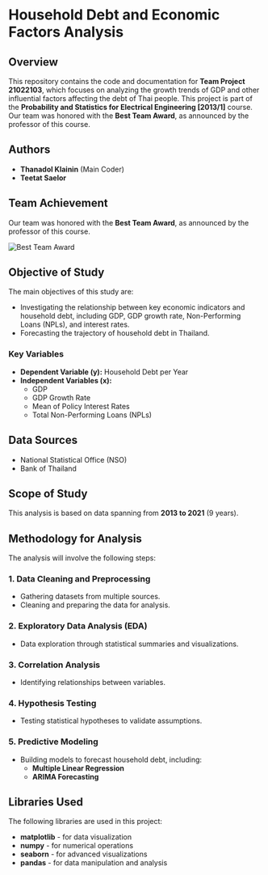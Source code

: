 # Household Debt and Economic Factors Analysis

## Overview
This repository contains the code and documentation for **Team Project 21022103**, which focuses on analyzing the growth trends of GDP and other influential factors affecting the debt of Thai people. This project is part of the **Probability and Statistics for Electrical Engineering [2013/1]** course. Our team was honored with the **Best Team Award**, as announced by the professor of this course.

## Authors
- **Thanadol Klainin** (Main Coder)
- **Teetat Saelor**

## Team Achievement
Our team was honored with the **Best Team Award**, as announced by the professor of this course.

![Best Team Award](https://github.com/user-attachments/assets/582c808e-8298-4025-9ff2-04fae5e0d038)

## Objective of Study
The main objectives of this study are:
- Investigating the relationship between key economic indicators and household debt, including GDP, GDP growth rate, Non-Performing Loans (NPLs), and interest rates.
- Forecasting the trajectory of household debt in Thailand.

### Key Variables
- **Dependent Variable (y):** Household Debt per Year
- **Independent Variables (x):**
  - GDP
  - GDP Growth Rate
  - Mean of Policy Interest Rates
  - Total Non-Performing Loans (NPLs)

## Data Sources
- National Statistical Office (NSO)
- Bank of Thailand

## Scope of Study
This analysis is based on data spanning from **2013 to 2021** (9 years).

## Methodology for Analysis
The analysis will involve the following steps:

### 1. Data Cleaning and Preprocessing
- Gathering datasets from multiple sources.
- Cleaning and preparing the data for analysis.

### 2. Exploratory Data Analysis (EDA)
- Data exploration through statistical summaries and visualizations.

### 3. Correlation Analysis
- Identifying relationships between variables.

### 4. Hypothesis Testing
- Testing statistical hypotheses to validate assumptions.

### 5. Predictive Modeling
- Building models to forecast household debt, including:
  - **Multiple Linear Regression**
  - **ARIMA Forecasting**

## Libraries Used
The following libraries are used in this project:
- **matplotlib** - for data visualization
- **numpy** - for numerical operations
- **seaborn** - for advanced visualizations
- **pandas** - for data manipulation and analysis
